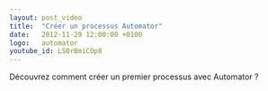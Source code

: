 ```yaml
---
layout: post_video
title:  "Créer un processus Automator"
date:   2012-11-29 12:00:00 +0100
logo:   automator
youtube_id: LS0rBmiCOp8
---
```


Découvrez comment créer un premier processus avec Automator ?
